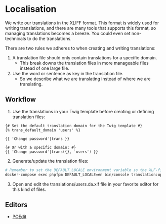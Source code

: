 # Localisation

We write our translations in the XLIFF format. This format is widely used for writing translations, and there are
many tools that supports this format, so managing translations becomes a breeze. You could even set non-technicals
to do the translations.

There are two rules we adheres to when creating and writing translations:

1. A translation file should only contain translations for a specific domain.
   - This break downs the translation files in more manageable files instead of one large file.
2. Use the word or sentence as key in the translation file.
   - So we describe what we are translating instead of where we are translating.

## Workflow

1. Use the translations in your Twig template before creating or defining translation files:

```twig
{# Set the default translation domain for the Twig template #}
{% trans_default_domain 'users' %}

{{ 'Change password'|trans }}

{# Or with a specific domain: #}
{{ 'Change password'|trans({}, 'users') }}
```

2. Generate/update the translation files:

```bash
# Remember to set the DEFAULT_LOCALE environment variable so the XLF-files will have the correct source-language
docker-compose exec phpfpm DEFAULT_LOCALE=en bin/console translation:update --force da
```

3. Open and edit the translations/users.da.xlf file in your favorite editor for this kind of files.

## Editors

- [POEdit](https://poedit.net/)

